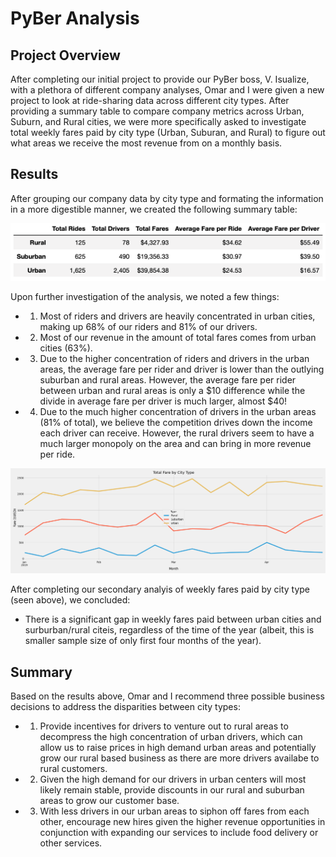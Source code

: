 # PyBer Analysis

## Project Overview
After completing our initial project to provide our PyBer boss, V. Isualize, with a plethora of different company analyses, Omar and I were given a new project to look at ride-sharing data across different city types. After providing a summary table to compare company metrics across Urban, Suburn, and Rural cities, we were more specifically asked to investigate total weekly fares paid by city type (Urban, Suburan, and Rural) to figure out what areas we receive the most revenue from on a monthly basis. 

## Results
After grouping our company data by city type and formating the information in a more digestible manner, we created the following summary table:

![Pyber_DF](analysis/Pyber_Type_Summary_DF.png)

Upon further investigation of the analysis, we noted a few things:
  - 1. Most of riders and drivers are heavily concentrated in urban cities, making up 68% of our riders and 81% of our drivers. 
  - 2. Most of our revenue in the amount of total fares comes from urban cities (63%). 
  - 3. Due to the higher concentration of riders and drivers in the urban areas, the average fare per rider and driver is lower than the outlying suburban and rural areas. However, the average fare per rider between urban and rural areas is only a $10 difference while the divide in average fare per driver is much larger, almost $40!
  - 4. Due to the much higher concentration of drivers in the urban areas (81% of total), we believe the competition drives down the income each driver can receive. However, the rural drivers seem to have a much larger monopoly on the area and can bring in more revenue per ride.

![Pyber_Graph](analysis/PyBer_fare_summary.png)

After completing our secondary analyis of weekly fares paid by city type (seen above), we concluded:
  - There is a significant gap in weekly fares paid between urban cities and surburban/rural citeis, regardless of the time of the year (albeit, this is smaller sample size of only first four months of the year). 

## Summary
Based on the results above, Omar and I recommend three possible business decisions to address the disparities between city types:
- 1. Provide incentives for drivers to venture out to rural areas to decompress the high concentration of urban drivers, which can allow us to raise prices in high demand urban areas and potentially grow our rural based business as there are more drivers availabe to rural customers.
- 2. Given the high demand for our drivers in urban centers will most likely remain stable, provide discounts in our rural and suburban areas to grow our customer base. 
- 3. With less drivers in our urban areas to siphon off fares from each other, encourage new hires given the higher revenue opportunities in conjunction with expanding our services to include food delivery or other services.
